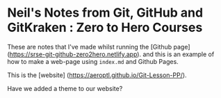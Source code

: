 # Neil's Notes from Git, GitHub and GitKraken : Zero to Hero Courses

These are notes that I've made whilst running the [Github page] (https://srse-git-github-zero2hero.netlify.app).
and this is an example of how to make a web-page using `index.md` and Github Pages.

This is the [website] (https://aeroptl.github.io/Git-Lesson-PP/). 

Have we added a theme to our website? 